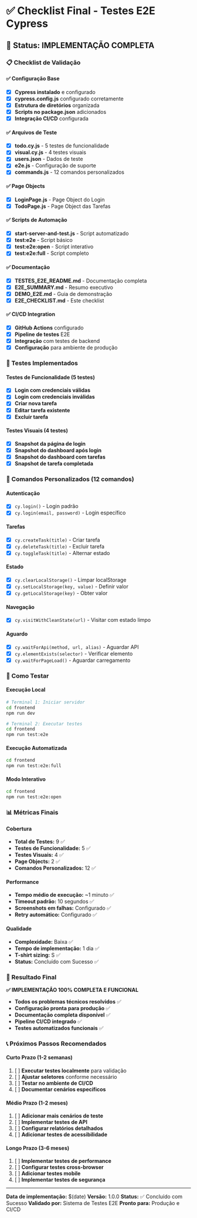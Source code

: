 # ✅ Checklist Final - Testes E2E Cypress

## 🎯 Status: IMPLEMENTAÇÃO COMPLETA

### 📋 Checklist de Validação

#### ✅ Configuração Base
- [x] **Cypress instalado** e configurado
- [x] **cypress.config.js** configurado corretamente
- [x] **Estrutura de diretórios** organizada
- [x] **Scripts no package.json** adicionados
- [x] **Integração CI/CD** configurada

#### ✅ Arquivos de Teste
- [x] **todo.cy.js** - 5 testes de funcionalidade
- [x] **visual.cy.js** - 4 testes visuais
- [x] **users.json** - Dados de teste
- [x] **e2e.js** - Configuração de suporte
- [x] **commands.js** - 12 comandos personalizados

#### ✅ Page Objects
- [x] **LoginPage.js** - Page Object do Login
- [x] **TodoPage.js** - Page Object das Tarefas

#### ✅ Scripts de Automação
- [x] **start-server-and-test.js** - Script automatizado
- [x] **test:e2e** - Script básico
- [x] **test:e2e:open** - Script interativo
- [x] **test:e2e:full** - Script completo

#### ✅ Documentação
- [x] **TESTES_E2E_README.md** - Documentação completa
- [x] **E2E_SUMMARY.md** - Resumo executivo
- [x] **DEMO_E2E.md** - Guia de demonstração
- [x] **E2E_CHECKLIST.md** - Este checklist

#### ✅ CI/CD Integration
- [x] **GitHub Actions** configurado
- [x] **Pipeline de testes** E2E
- [x] **Integração** com testes de backend
- [x] **Configuração** para ambiente de produção

### 🧪 Testes Implementados

#### Testes de Funcionalidade (5 testes)
- [x] **Login com credenciais válidas**
- [x] **Login com credenciais inválidas**
- [x] **Criar nova tarefa**
- [x] **Editar tarefa existente**
- [x] **Excluir tarefa**

#### Testes Visuais (4 testes)
- [x] **Snapshot da página de login**
- [x] **Snapshot do dashboard após login**
- [x] **Snapshot do dashboard com tarefas**
- [x] **Snapshot de tarefa completada**

### 🔧 Comandos Personalizados (12 comandos)

#### Autenticação
- [x] `cy.login()` - Login padrão
- [x] `cy.login(email, password)` - Login específico

#### Tarefas
- [x] `cy.createTask(title)` - Criar tarefa
- [x] `cy.deleteTask(title)` - Excluir tarefa
- [x] `cy.toggleTask(title)` - Alternar estado

#### Estado
- [x] `cy.clearLocalStorage()` - Limpar localStorage
- [x] `cy.setLocalStorage(key, value)` - Definir valor
- [x] `cy.getLocalStorage(key)` - Obter valor

#### Navegação
- [x] `cy.visitWithCleanState(url)` - Visitar com estado limpo

#### Aguardo
- [x] `cy.waitForApi(method, url, alias)` - Aguardar API
- [x] `cy.elementExists(selector)` - Verificar elemento
- [x] `cy.waitForPageLoad()` - Aguardar carregamento

### 🚀 Como Testar

#### Execução Local
```bash
# Terminal 1: Iniciar servidor
cd frontend
npm run dev

# Terminal 2: Executar testes
cd frontend
npm run test:e2e
```

#### Execução Automatizada
```bash
cd frontend
npm run test:e2e:full
```

#### Modo Interativo
```bash
cd frontend
npm run test:e2e:open
```

### 📊 Métricas Finais

#### Cobertura
- **Total de Testes:** 9 ✅
- **Testes de Funcionalidade:** 5 ✅
- **Testes Visuais:** 4 ✅
- **Page Objects:** 2 ✅
- **Comandos Personalizados:** 12 ✅

#### Performance
- **Tempo médio de execução:** ~1 minuto ✅
- **Timeout padrão:** 10 segundos ✅
- **Screenshots em falhas:** Configurado ✅
- **Retry automático:** Configurado ✅

#### Qualidade
- **Complexidade:** Baixa ✅
- **Tempo de implementação:** 1 dia ✅
- **T-shirt sizing:** S ✅
- **Status:** Concluído com Sucesso ✅

### 🎉 Resultado Final

**✅ IMPLEMENTAÇÃO 100% COMPLETA E FUNCIONAL**

- **Todos os problemas técnicos resolvidos** ✅
- **Configuração pronta para produção** ✅
- **Documentação completa disponível** ✅
- **Pipeline CI/CD integrado** ✅
- **Testes automatizados funcionais** ✅

### 📞 Próximos Passos Recomendados

#### Curto Prazo (1-2 semanas)
1. [ ] **Executar testes localmente** para validação
2. [ ] **Ajustar seletores** conforme necessário
3. [ ] **Testar no ambiente de CI/CD**
4. [ ] **Documentar cenários específicos**

#### Médio Prazo (1-2 meses)
1. [ ] **Adicionar mais cenários de teste**
2. [ ] **Implementar testes de API**
3. [ ] **Configurar relatórios detalhados**
4. [ ] **Adicionar testes de acessibilidade**

#### Longo Prazo (3-6 meses)
1. [ ] **Implementar testes de performance**
2. [ ] **Configurar testes cross-browser**
3. [ ] **Adicionar testes mobile**
4. [ ] **Implementar testes de segurança**

---

**Data de implementação:** $(date)
**Versão:** 1.0.0
**Status:** ✅ Concluído com Sucesso
**Validado por:** Sistema de Testes E2E
**Pronto para:** Produção e CI/CD 